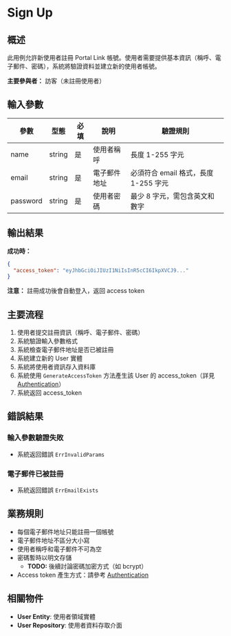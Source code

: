 # Sign Up

## 概述

此用例允許新使用者註冊 Portal Link 帳號。使用者需要提供基本資訊（稱呼、電子郵件、密碼），系統將驗證資料並建立新的使用者帳號。

**主要參與者：** 訪客（未註冊使用者）

## 輸入參數

| 參數 | 型態 | 必填 | 說明 | 驗證規則 |
|------|------|------|------|----------|
| name | string | 是 | 使用者稱呼 | 長度 1-255 字元 |
| email | string | 是 | 電子郵件地址 | 必須符合 email 格式，長度 1-255 字元 |
| password | string | 是 | 使用者密碼 | 最少 8 字元，需包含英文和數字 |

## 輸出結果

**成功時：**
```json
{
  "access_token": "eyJhbGciOiJIUzI1NiIsInR5cCI6IkpXVCJ9..."
}
```

**注意：** 註冊成功後會自動登入，返回 access token

## 主要流程

1. 使用者提交註冊資訊（稱呼、電子郵件、密碼）
2. 系統驗證輸入參數格式
3. 系統檢查電子郵件地址是否已被註冊
4. 系統建立新的 User 實體
5. 系統將使用者資訊存入資料庫
6. 系統使用 `GenerateAccessToken` 方法產生該 User 的 access_token（詳見 [Authentication](../../../auth.md)）
7. 系統返回 access_token

## 錯誤結果

### 輸入參數驗證失敗
- 系統返回錯誤 `ErrInvalidParams`

### 電子郵件已被註冊
- 系統返回錯誤 `ErrEmailExists`

## 業務規則

- 每個電子郵件地址只能註冊一個帳號
- 電子郵件地址不區分大小寫
- 使用者稱呼和電子郵件不可為空
- 密碼暫時以明文存儲
  - **TODO:** 後續討論密碼加密方式（如 bcrypt）
- Access token 產生方式：請參考 [Authentication](../../../auth.md)

## 相關物件

- **User Entity**: 使用者領域實體
- **User Repository**: 使用者資料存取介面
